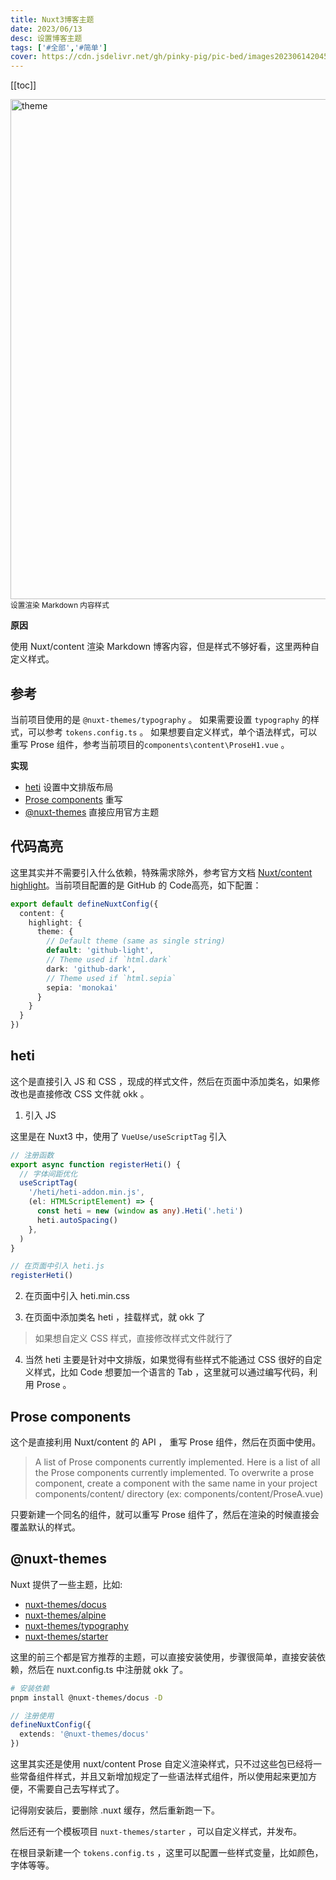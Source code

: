 ```yaml
---
title: Nuxt3博客主题
date: 2023/06/13
desc: 设置博客主题
tags: ['#全部','#简单']
cover: https://cdn.jsdelivr.net/gh/pinky-pig/pic-bed/images20230614204503.png
---
```


[[toc]]

<img loading="lazy" alt="theme" decoding="async" data-nimg="fill" src="https://cdn.jsdelivr.net/gh/pinky-pig/pic-bed/images20230614204503.png" width=800 />
<small>设置渲染 Markdown 内容样式</small>

**原因**

使用 Nuxt/content 渲染 Markdown 博客内容，但是样式不够好看，这里两种自定义样式。

## 参考

当前项目使用的是 `@nuxt-themes/typography` 。
如果需要设置 `typography` 的样式，可以参考 `tokens.config.ts` 。
如果想要自定义样式，单个语法样式，可以重写 Prose 组件，参考当前项目的`components\content\ProseH1.vue` 。

**实现**

- [heti](https://github.com/sivan/heti) 设置中文排版布局
- [Prose components](https://content.nuxtjs.org/api/components/prose/) 重写
- [@nuxt-themes](https://github.com/nuxt-themes) 直接应用官方主题

## 代码高亮

这里其实并不需要引入什么依赖，特殊需求除外，参考官方文档 [Nuxt/content highlight](https://content.nuxtjs.org/api/configuration#highlight-options)。当前项目配置的是 GitHub 的 Code高亮，如下配置：

```ts
export default defineNuxtConfig({
  content: {
    highlight: {
      theme: {
        // Default theme (same as single string)
        default: 'github-light',
        // Theme used if `html.dark`
        dark: 'github-dark',
        // Theme used if `html.sepia`
        sepia: 'monokai'
      }
    }
  }
})
```

## heti

这个是直接引入 JS 和 CSS ，现成的样式文件，然后在页面中添加类名，如果修改也是直接修改 CSS 文件就 okk 。

1. 引入 JS

这里是在 Nuxt3 中，使用了 `VueUse/useScriptTag` 引入

```ts
// 注册函数
export async function registerHeti() {
  // 字体间距优化
  useScriptTag(
    '/heti/heti-addon.min.js',
    (el: HTMLScriptElement) => {
      const heti = new (window as any).Heti('.heti')
      heti.autoSpacing()
    },
  )
}
```

```ts
// 在页面中引入 heti.js
registerHeti()
```

2. 在页面中引入 heti.min.css

3. 在页面中添加类名 heti ，挂载样式，就 okk 了

> 如果想自定义 CSS 样式，直接修改样式文件就行了

4. 当然 heti 主要是针对中文排版，如果觉得有些样式不能通过 CSS 很好的自定义样式，比如 Code 想要加一个语言的 Tab ，这里就可以通过编写代码，利用 Prose 。

## Prose components

这个是直接利用 Nuxt/content 的 API ， 重写 Prose 组件，然后在页面中使用。

> A list of Prose components currently implemented.
> Here is a list of all the Prose components currently implemented.
> To overwrite a prose component, create a component with the same name in your project components/content/ directory (ex: components/content/ProseA.vue)

只要新建一个同名的组件，就可以重写 Prose 组件了，然后在渲染的时候直接会覆盖默认的样式。

## @nuxt-themes

Nuxt 提供了一些主题，比如:

- [nuxt-themes/docus](https://github.com/nuxt-themes/docus)
- [nuxt-themes/alpine](https://github.com/nuxt-themes/alpine)
- [nuxt-themes/typography](https://github.com/nuxt-themes/typography)
- [nuxt-themes/starter](https://github.com/nuxt-themes/starter)

这里的前三个都是官方推荐的主题，可以直接安装使用，步骤很简单，直接安装依赖，然后在 nuxt.config.ts 中注册就 okk 了。

```bash
# 安装依赖
pnpm install @nuxt-themes/docus -D
```

```ts
// 注册使用
defineNuxtConfig({
  extends: '@nuxt-themes/docus'
})
```

这里其实还是使用 nuxt/content Prose 自定义渲染样式，只不过这些包已经将一些常备组件样式，并且又新增加规定了一些语法样式组件，所以使用起来更加方便，不需要自己去写样式了。

记得刚安装后，要删除 .nuxt 缓存，然后重新跑一下。

然后还有一个模板项目 `nuxt-themes/starter` ，可以自定义样式，并发布。

在根目录新建一个 `tokens.config.ts` ，这里可以配置一些样式变量，比如颜色，字体等等。

